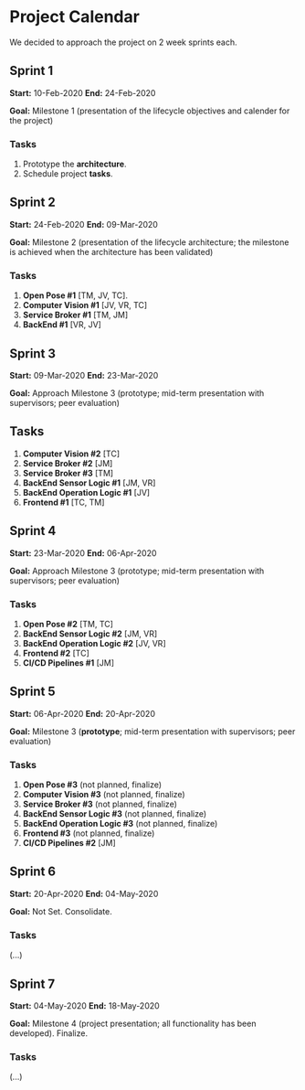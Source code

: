 
# Project Calendar

We decided to approach the project on 2 week sprints each.

## Sprint 1

**Start:** 10-Feb-2020
**End:** 24-Feb-2020

**Goal:** Milestone 1 (presentation of the lifecycle objectives and calender for the project)

### Tasks

1. Prototype the **architecture**.
2. Schedule project **tasks**.

## Sprint 2

**Start:** 24-Feb-2020
**End:** 09-Mar-2020

**Goal:** Milestone 2 (presentation of the lifecycle architecture; the milestone is achieved when the architecture has been validated)

### Tasks

1. **Open Pose #1** [TM, JV, TC].
2. **Computer Vision #1** [JV, VR, TC]
3. **Service Broker #1** [TM, JM]
4. **BackEnd #1** [VR, JV]

## Sprint 3

**Start:** 09-Mar-2020
**End:** 23-Mar-2020

**Goal:** Approach Milestone 3 (prototype; mid-term presentation with supervisors; peer evaluation)

## Tasks

1. **Computer Vision #2** [TC]
2. **Service Broker #2** [JM]
3. **Service Broker #3** [TM]
3. **BackEnd Sensor Logic #1** [JM, VR]
4. **BackEnd Operation Logic #1** [JV]
5. **Frontend #1** [TC, TM]

## Sprint 4

**Start:** 23-Mar-2020
**End:** 06-Apr-2020

**Goal:** Approach Milestone 3 (prototype; mid-term presentation with supervisors; peer evaluation)

### Tasks

1. **Open Pose #2** [TM, TC]
2. **BackEnd Sensor Logic #2** [JM, VR]
3. **BackEnd Operation Logic #2** [JV, VR]
4. **Frontend #2** [TC]
5. **CI/CD Pipelines #1** [JM]

## Sprint 5

**Start:** 06-Apr-2020
**End:** 20-Apr-2020

**Goal:** Milestone 3 (**prototype**; mid-term presentation with supervisors; peer evaluation)

### Tasks

1. **Open Pose #3** (not planned, finalize)
2. **Computer Vision #3** (not planned, finalize)
3. **Service Broker #3** (not planned, finalize)
4. **BackEnd Sensor Logic #3** (not planned, finalize)
5. **BackEnd Operation Logic #3** (not planned, finalize)
6. **Frontend #3** (not planned, finalize)
7. **CI/CD Pipelines #2** [JM]

## Sprint 6

**Start:** 20-Apr-2020
**End:** 04-May-2020

**Goal:** Not Set. Consolidate.

### Tasks

(...)

## Sprint 7

**Start:** 04-May-2020
**End:** 18-May-2020

**Goal:** Milestone 4 (project presentation; all functionality has been developed). Finalize.

### Tasks

(...)
